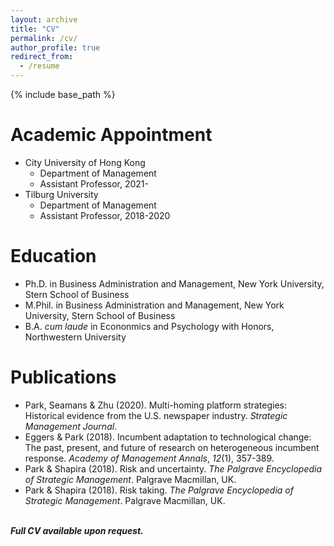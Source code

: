 ```yaml
---
layout: archive
title: "CV"
permalink: /cv/
author_profile: true
redirect_from:
  - /resume
---
```


{% include base_path %}

# Academic Appointment
* City University of Hong Kong
  * Department of Management
  * Assistant Professor, 2021-
* Tilburg University
  * Department of Management
  * Assistant Professor, 2018-2020

# Education
* Ph.D. in Business Administration and Management, New York University, Stern School of Business
* M.Phil. in Business Administration and Management, New York University, Stern School of Business
* B.A. *cum laude* in Econonmics and Psychology with Honors, Northwestern University

# Publications
* Park, Seamans & Zhu (2020). Multi-homing platform strategies: Historical evidence from the U.S. newspaper industry. *Strategic Management Journal*.
* Eggers & Park (2018). Incumbent adaptation to technological change: The past, present, and future of research on heterogeneous incumbent response. *Academy of Management Annals*, *12*(1), 357-389.
* Park & Shapira (2018). Risk and uncertainty. *The Palgrave Encyclopedia of Strategic Management*. Palgrave Macmillan, UK.
* Park & Shapira (2018). Risk taking. *The Palgrave Encyclopedia of Strategic Management*. Palgrave Macmillan, UK.

\
***Full CV available upon request.***
